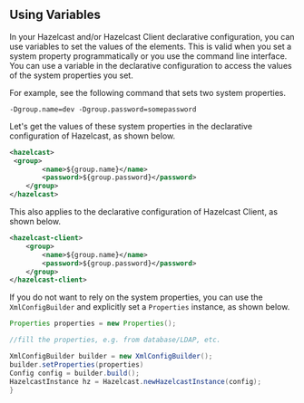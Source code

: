 
## Using Variables

In your Hazelcast and/or Hazelcast Client declarative configuration, you can use variables to set the values of the elements. This is valid when you set a system property programmatically or you use the command line interface. You can use a variable in the declarative configuration to access the values of the system properties you set.

For example, see the following command that sets two system properties.

```
-Dgroup.name=dev -Dgroup.password=somepassword
```

Let's get the values of these system properties in the declarative configuration of Hazelcast, as shown below.

```xml
<hazelcast>
 <group>
        <name>${group.name}</name>
        <password>${group.password}</password>
    </group>
</hazelcast>
```

This also applies to the declarative configuration of Hazelcast Client, as shown below.

```xml
<hazelcast-client>
    <group>
        <name>${group.name}</name>
        <password>${group.password}</password>
    </group>
</hazelcast-client>
```

If you do not want to rely on the system properties, you can use the `XmlConfigBuilder` and explicitly set a `Properties` instance, as shown below.

 
```java
Properties properties = new Properties();

//fill the properties, e.g. from database/LDAP, etc.

XmlConfigBuilder builder = new XmlConfigBuilder();
builder.setProperties(properties)
Config config = builder.build();
HazelcastInstance hz = Hazelcast.newHazelcastInstance(config);
}
```
